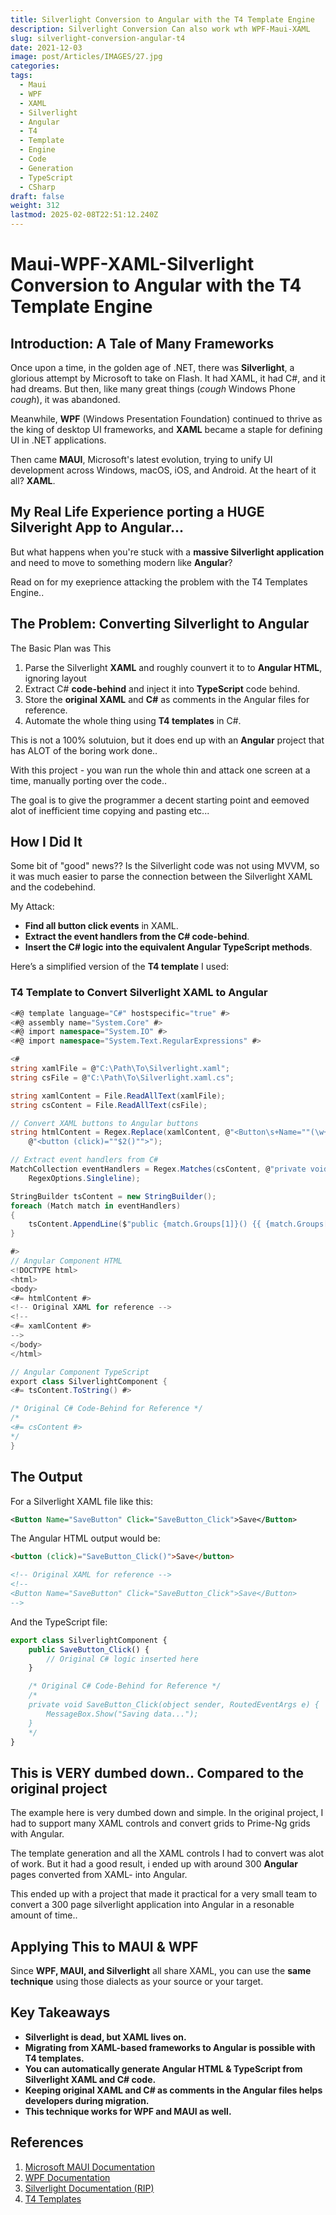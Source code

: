 ```yaml
---
title: Silverlight Conversion to Angular with the T4 Template Engine
description: Silverlight Conversion Can also work wth WPF-Maui-XAML
slug: silverlight-conversion-angular-t4
date: 2021-12-03
image: post/Articles/IMAGES/27.jpg
categories: 
tags:
  - Maui
  - WPF
  - XAML
  - Silverlight
  - Angular
  - T4
  - Template
  - Engine
  - Code
  - Generation
  - TypeScript
  - CSharp
draft: false
weight: 312
lastmod: 2025-02-08T22:51:12.240Z
---
```

# Maui-WPF-XAML-Silverlight Conversion to Angular with the T4 Template Engine

## Introduction: A Tale of Many Frameworks

Once upon a time, in the golden age of .NET, there was **Silverlight**, a glorious attempt by Microsoft to take on Flash. It had XAML, it had C#, and it had dreams. But then, like many great things (*cough* Windows Phone *cough*), it was abandoned.

Meanwhile, **WPF** (Windows Presentation Foundation) continued to thrive as the king of desktop UI frameworks, and **XAML** became a staple for defining UI in .NET applications.

Then came **MAUI**, Microsoft's latest evolution, trying to unify UI development across Windows, macOS, iOS, and Android. At the heart of it all? **XAML**.

## My Real Life Experience porting a HUGE Silveright App to Angular...

But what happens when you're stuck with a **massive Silverlight application** and need to move to something modern like **Angular**?

Read on for my exeprience attacking the problem with the T4 Templates Engine..

## The Problem: Converting Silverlight to Angular

<!-- 
I once had a project with **a huge Silverlight app**, and the team decided it was time to move to **Angular**. But here’s the catch: **we couldn't just convert the layout directly**.  

However, if we could at least **generate Angular HTML files and TypeScript**, that would be a solid starting point. So, I devised a plan:  
-->

The Basic Plan was This

1. Parse the Silverlight **XAML** and roughly counvert it to to **Angular HTML**, ignoring layout
2. Extract C# **code-behind** and inject it into **TypeScript** code behind.
3. Store the **original XAML** and **C#** as comments in the Angular files for reference.
4. Automate the whole thing using **T4 templates** in C#.

This is not a 100% solutuion, but it does end up with an **Angular** project that has ALOT of the boring work done..

With this project - you wan run the whole thin and attack one screen at a time, manually porting over the code..

The goal is to give the programmer a decent starting point and eemoved alot of inefficient time copying and pasting etc...

## How I Did It

Some bit of "good" news?? Is the Silverlight code was not using MVVM, so it was much easier to parse the connection between the Silverlight XAML and the codebehind.

My Attack:

* **Find all button click events** in XAML.
* **Extract the event handlers from the C# code-behind**.
* **Insert the C# logic into the equivalent Angular TypeScript methods**.

Here’s a simplified version of the **T4 template** I used:

### **T4 Template to Convert Silverlight XAML to Angular**

```csharp
<#@ template language="C#" hostspecific="true" #>
<#@ assembly name="System.Core" #>
<#@ import namespace="System.IO" #>
<#@ import namespace="System.Text.RegularExpressions" #>

<#
string xamlFile = @"C:\Path\To\Silverlight.xaml";
string csFile = @"C:\Path\To\Silverlight.xaml.cs";

string xamlContent = File.ReadAllText(xamlFile);
string csContent = File.ReadAllText(csFile);

// Convert XAML buttons to Angular buttons
string htmlContent = Regex.Replace(xamlContent, @"<Button\s+Name=""(\w+)""\s+Click=""(\w+)""", 
    @"<button (click)=""$2()"">");

// Extract event handlers from C#
MatchCollection eventHandlers = Regex.Matches(csContent, @"private void (\w+)_Click.*?{(.*?)}", 
    RegexOptions.Singleline);

StringBuilder tsContent = new StringBuilder();
foreach (Match match in eventHandlers)
{
    tsContent.AppendLine($"public {match.Groups[1]}() {{ {match.Groups[2]} }}");
}

#>
// Angular Component HTML
<!DOCTYPE html>
<html>
<body>
<#= htmlContent #>
<!-- Original XAML for reference -->
<!--
<#= xamlContent #>
-->
</body>
</html>

// Angular Component TypeScript
export class SilverlightComponent {
<#= tsContent.ToString() #>

/* Original C# Code-Behind for Reference */
/*
<#= csContent #>
*/
}
```

## The Output

For a Silverlight XAML file like this:

```xml
<Button Name="SaveButton" Click="SaveButton_Click">Save</Button>
```

The Angular HTML output would be:

```html
<button (click)="SaveButton_Click()">Save</button>

<!-- Original XAML for reference -->
<!--
<Button Name="SaveButton" Click="SaveButton_Click">Save</Button>
-->
```

And the TypeScript file:

```typescript
export class SilverlightComponent {
    public SaveButton_Click() { 
        // Original C# logic inserted here
    }

    /* Original C# Code-Behind for Reference */
    /*
    private void SaveButton_Click(object sender, RoutedEventArgs e) {
        MessageBox.Show("Saving data...");
    }
    */
}
```

## This is VERY dumbed down.. Compared to the original project

The example here is very dumbed down and simple. In the original project, I had to support many XAML controls and convert grids to Prime-Ng grids with Angular.

The template generation and all the XAML controls I had to convert was alot of work. But it had a good result, i ended up with around 300 **Angular** pages converted from XAML- into Angular.

This ended up with a project that made it practical for a very small team to convert a 300 page silverlight application into Angular in a resonable amount of time..

<!--
## The Next Chapter: Moving to React  

Eventually, the project **moved from Angular to React**, which meant redoing the whole process. But that’s a story for another day—**stay tuned for the React version** of this madness!  
-->

## Applying This to MAUI & WPF

Since **WPF, MAUI, and Silverlight** all share XAML, you can use the **same technique** using those dialects as your source or your target.

## Key Takeaways

* **Silverlight is dead, but XAML lives on.**
* **Migrating from XAML-based frameworks to Angular is possible with T4 templates.**
* **You can automatically generate Angular HTML & TypeScript from Silverlight XAML and C# code.**
* **Keeping original XAML and C# as comments in the Angular files helps developers during migration.**
* **This technique works for WPF and MAUI as well.**

## References

1. [Microsoft MAUI Documentation](https://learn.microsoft.com/en-us/dotnet/maui/)
2. [WPF Documentation](https://learn.microsoft.com/en-us/dotnet/desktop/wpf/)
3. [Silverlight Documentation (RIP)](https://learn.microsoft.com/en-us/previous-versions/silverlight/)
4. [T4 Templates](https://learn.microsoft.com/en-us/visualstudio/modeling/code-generation-and-t4-text-templates)

